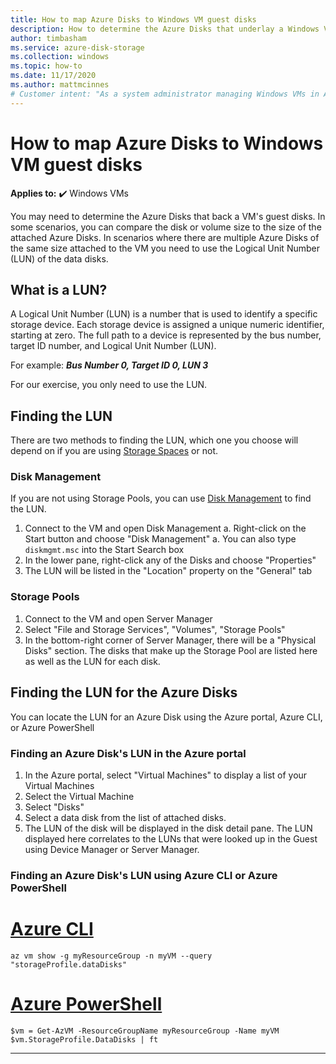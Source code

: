 ```yaml
---
title: How to map Azure Disks to Windows VM guest disks
description: How to determine the Azure Disks that underlay a Windows VM's guest disks.
author: timbasham
ms.service: azure-disk-storage
ms.collection: windows
ms.topic: how-to
ms.date: 11/17/2020
ms.author: mattmcinnes
# Customer intent: "As a system administrator managing Windows VMs in Azure, I want to map Azure Disks to their corresponding guest disks, so that I can ensure proper disk usage and configuration for efficient operations."
---
```

# How to map Azure Disks to Windows VM guest disks

**Applies to:** :heavy_check_mark: Windows VMs 


You may need to determine the Azure Disks that back a VM's guest disks. In some scenarios, you can compare the disk or volume size to the size of the attached Azure Disks. In scenarios where there are multiple Azure Disks of the same size attached to the VM you need to use the Logical Unit Number (LUN) of the data disks. 

## What is a LUN?

A Logical Unit Number (LUN) is a number that is used to identify a specific storage device. Each storage device is assigned a unique numeric identifier, starting at zero. The full path to a device is represented by the bus number, target ID number, and Logical Unit Number (LUN). 

For example:
***Bus Number 0, Target ID 0, LUN 3***

For our exercise, you only need to use the LUN.

## Finding the LUN

There are two methods to finding the LUN, which one you choose will depend on if you are using [Storage Spaces](/windows-server/storage/storage-spaces/overview) or not.

### Disk Management

If you are not using Storage Pools, you can use [Disk Management](/windows-server/storage/disk-management/overview-of-disk-management) to find the LUN.

1. Connect to the VM and open Disk Management
    a. Right-click on the Start button and choose "Disk Management"
    a. You can also type `diskmgmt.msc` into the Start Search box
1. In the lower pane, right-click any of the Disks and choose "Properties"
1. The LUN will be listed in the "Location" property on the "General" tab

### Storage Pools

1. Connect to the VM and open Server Manager
1. Select "File and Storage Services", "Volumes", "Storage Pools"
1. In the bottom-right corner of Server Manager, there will be a "Physical Disks" section. The disks that make up the Storage Pool are listed here as well as the LUN for each disk.

## Finding the LUN for the Azure Disks

You can locate the LUN for an Azure Disk using the Azure portal, Azure CLI, or Azure PowerShell

### Finding an Azure Disk's LUN in the Azure portal

1. In the Azure portal, select "Virtual Machines" to display a list of your Virtual Machines
1. Select the Virtual Machine
1. Select "Disks"
1. Select a data disk from the list of attached disks.
1. The LUN of the disk will be displayed in the disk detail pane. The LUN displayed here correlates to the LUNs that were looked up in the Guest using Device Manager or Server Manager.

### Finding an Azure Disk's LUN using Azure CLI or Azure PowerShell

# [Azure CLI](#tab/azure-cli)
```azurecli-interactive
az vm show -g myResourceGroup -n myVM --query "storageProfile.dataDisks"
```

# [Azure PowerShell](#tab/azure-powershell)
```azurepowershell-interactive
$vm = Get-AzVM -ResourceGroupName myResourceGroup -Name myVM
$vm.StorageProfile.DataDisks | ft
```
---
